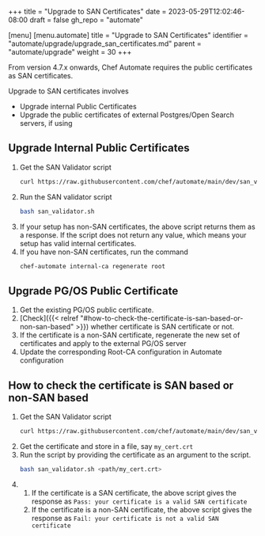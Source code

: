 +++
title = "Upgrade to SAN Certificates"
date = 2023-05-29T12:02:46-08:00
draft = false
gh_repo = "automate"

[menu]
  [menu.automate]
    title = "Upgrade to SAN Certificates"
    identifier = "automate/upgrade/upgrade_san_certificates.md"
    parent = "automate/upgrade"
    weight = 30
+++

From version 4.7.x onwards, Chef Automate requires the public certificates as SAN certificates.

Upgrade to SAN certificates involves
- Upgrade internal Public Certificates
- Upgrade the public certificates of external Postgres/Open Search servers, if using

## Upgrade Internal Public Certificates
1. Get the SAN Validator script
   ```sh
   curl https://raw.githubusercontent.com/chef/automate/main/dev/san_validator.sh -o san_validator.sh
   ```
2. Run the SAN validator script
    ```sh
    bash san_validator.sh
    ```
3. If your setup has non-SAN certificates, the above script returns them as a response. If the script does not return any value, which means your setup has valid internal certificates.
4. If you have non-SAN certificates, run the command
    ```sh
    chef-automate internal-ca regenerate root
    ```

## Upgrade PG/OS Public Certificate
1. Get the existing PG/OS public certificate.
2. [Check]({{< relref "#how-to-check-the-certificate-is-san-based-or-non-san-based" >}}) whether certificate is SAN certificate or not.
3. If the certificate is a non-SAN certificate, regenerate the new set of certificates and apply to the external PG/OS server
4. Update the corresponding Root-CA configuration in Automate configuration   


## How to check the certificate is SAN based or non-SAN based
1. Get the SAN Validator script
    ```sh
    curl https://raw.githubusercontent.com/chef/automate/main/dev/san_validator.sh -o san_validator.sh
    ```
2. Get the certificate and store in a file, say `my_cert.crt`
3. Run the script by providing the certificate as an argument to the script. 
    ```sh
    bash san_validator.sh <path/my_cert.crt>
    ```
4. 1. If the certificate is a SAN certificate, the above script gives the response as `Pass: your certificate is a valid SAN certificate`
   2. If the certificate is a non-SAN certificate, the above script gives the response as `Fail: your certificate is not a valid SAN certificate`